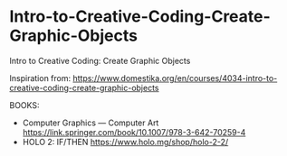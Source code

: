# Intro-to-Creative-Coding-Create-Graphic-Objects
Intro to Creative Coding: Create Graphic Objects


Inspiration from: https://www.domestika.org/en/courses/4034-intro-to-creative-coding-create-graphic-objects 

BOOKS:
* Computer Graphics — Computer Art https://link.springer.com/book/10.1007/978-3-642-70259-4
* HOLO 2: IF/THEN https://www.holo.mg/shop/holo-2-2/
